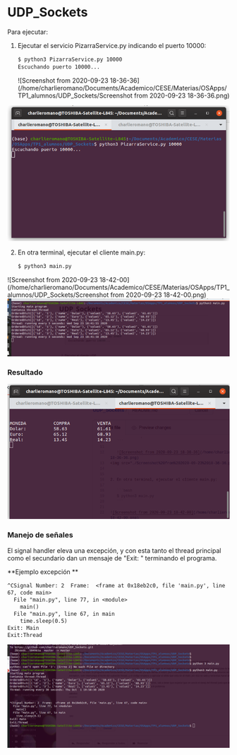 # UDP_Sockets

Para ejecutar:

1. Ejecutar el servicio PizarraService.py indicando el puerto 10000:

   ```bash
   $ python3 PizarraService.py 10000
   Escuchando puerto 10000...
   ```

   ![Screenshot from 2020-09-23 18-36-36](/home/charlieromano/Documents/Academico/CESE/Materias/OSApps/TP1_alumnos/UDP_Sockets/Screenshot from 2020-09-23 18-36-36.png)
<img src="./Screenshot%20from%202020-09-23%2018-36-36.png">
   

2. En otra terminal, ejecutar el cliente main.py:

   ```bash
   $ python3 main.py 
   ```

![Screenshot from 2020-09-23 18-42-00](/home/charlieromano/Documents/Academico/CESE/Materias/OSApps/TP1_alumnos/UDP_Sockets/Screenshot from 2020-09-23 18-42-00.png)
<img src="./Screenshot%20from%202020-09-23%2018-42-00.png">

### Resultado 

<img src="./Screenshot from 2020-10-01 20-07-39.png">



### Manejo de señales

El signal handler eleva una excepción, y con esta tanto el thread principal como el secundario dan un mensaje de "Exit: " terminando el programa.

**Ejemplo excepción **

```
^CSignal Number: 2  Frame:  <frame at 0x18eb2c0, file 'main.py', line 67, code main>
  File "main.py", line 77, in <module>
    main()
  File "main.py", line 67, in main
    time.sleep(0.5)
Exit: Main
Exit:Thread
```
<img src="./Screenshot%20from%202020-10-01%2019-58-40.png">
